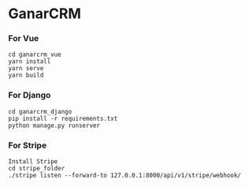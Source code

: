# GanarCRM
### For Vue

```
cd ganarcrm_vue
yarn install
yarn serve
yarn build
```


### For Django

```
cd ganarcrm_django
pip install -r requirements.txt
python manage.py runserver
```

### For Stripe
```
Install Stripe
cd stripe_folder
./stripe listen --forward-to 127.0.0.1:8000/api/v1/stripe/webhook/
```